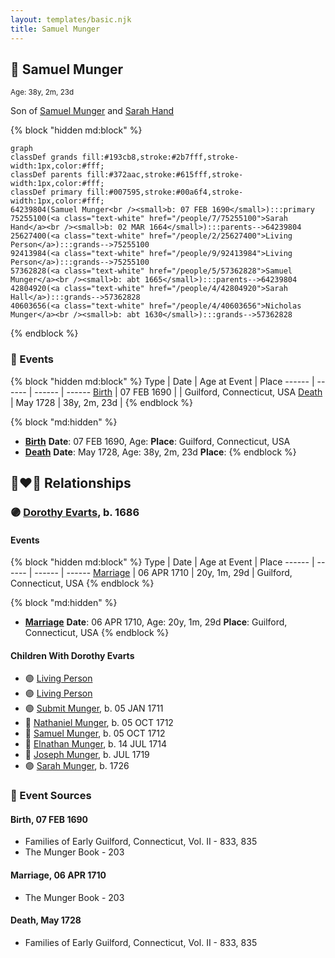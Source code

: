 ```yaml
---
layout: templates/basic.njk
title: Samuel Munger
---
```

## 🔵 Samuel Munger
<small>Age: 38y, 2m, 23d</small>

Son of [Samuel Munger](/people/5/57362828) and [Sarah Hand](/people/7/75255100)

{% block "hidden md:block" %}
```mermaid
graph
classDef grands fill:#193cb8,stroke:#2b7fff,stroke-width:1px,color:#fff;
classDef parents fill:#372aac,stroke:#615fff,stroke-width:1px,color:#fff;
classDef primary fill:#007595,stroke:#00a6f4,stroke-width:1px,color:#fff;
64239804(Samuel Munger<br /><small>b: 07 FEB 1690</small>):::primary
75255100(<a class="text-white" href="/people/7/75255100">Sarah Hand</a><br /><small>b: 02 MAR 1664</small>):::parents-->64239804
25627400(<a class="text-white" href="/people/2/25627400">Living Person</a>):::grands-->75255100
92413984(<a class="text-white" href="/people/9/92413984">Living Person</a>):::grands-->75255100
57362828(<a class="text-white" href="/people/5/57362828">Samuel Munger</a><br /><small>b: abt 1665</small>):::parents-->64239804
42804920(<a class="text-white" href="/people/4/42804920">Sarah Hall</a>):::grands-->57362828
40603656(<a class="text-white" href="/people/4/40603656">Nicholas Munger</a><br /><small>b: abt 1630</small>):::grands-->57362828
```
{% endblock %}

### 📆 Events

{% block "hidden md:block" %}
Type | Date | Age at Event | Place
------ | ------ | ------ | ------
[Birth](#event-event-2) | 07 FEB 1690 |  | Guilford, Connecticut, USA
[Death](#event-event-3) | May 1728 | 38y, 2m, 23d |
{% endblock %}

{% block "md:hidden" %}
- **[Birth](#event-event-2)**
**Date**: 07 FEB 1690, Age:
**Place**: Guilford, Connecticut, USA
- **[Death](#event-event-3)**
**Date**: May 1728, Age: 38y, 2m, 23d
**Place**:
{% endblock %}

## 👩‍❤️‍👨 Relationships

### 🟣 [Dorothy Evarts](/people/5/59501816), b. 1686

#### Events

{% block "hidden md:block" %}
Type | Date | Age at Event | Place
------ | ------ | ------ | ------
[Marriage](#event-family-0-event-0) | 06 APR 1710 | 20y, 1m, 29d | Guilford, Connecticut, USA
{% endblock %}

{% block "md:hidden" %}
- **[Marriage](#event-family-0-event-0)**
**Date**: 06 APR 1710, Age: 20y, 1m, 29d
**Place**: Guilford, Connecticut, USA
{% endblock %}

#### Children With Dorothy Evarts
* 🟣 [Living Person](/people/8/8047387)
* 🟣 [Living Person](/people/7/79164696)
* 🟣 [Submit Munger](/people/1/10597619), b. 05 JAN 1711
* 🔵 [Nathaniel Munger](/people/3/38968541), b. 05 OCT 1712
* 🔵 [Samuel Munger](/people/1/17676382), b. 05 OCT 1712
* 🔵 [Elnathan Munger](/people/3/39748505), b. 14 JUL 1714
* 🔵 [Joseph Munger](/people/4/48475708), b. JUL 1719
* 🟣 [Sarah Munger](/people/2/2457192), b. 1726
### 📰 Event Sources

#### <a id="event-event-2"></a> Birth, 07 FEB 1690
* Families of Early Guilford, Connecticut, Vol. II  - 833, 835
* The Munger Book  - 203

#### <a id="event-family-0-event-0"></a> Marriage, 06 APR 1710
* The Munger Book  - 203
#### <a id="event-event-3"></a> Death, May 1728
* Families of Early Guilford, Connecticut, Vol. II  - 833, 835
